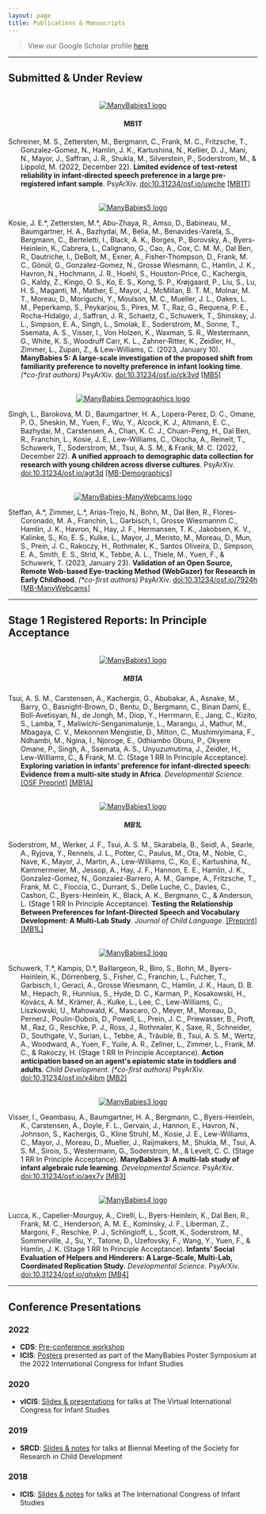 ```yaml
---
layout: page
title: Publications & Manuscripts
---
```


> View our Google Scholar profile [here](https://scholar.google.com/citations?user=JOfosbYAAAAJ&hl=en)

***
## Submitted & Under Review

<section>
  <div class="container">
    <div class="row" align="center">
      <div class="col-sm-2" align="center">
        <br>
        <a href="{{site.baseurl}}/MB1T/" class="image"><img src="/assets/img/MB1_logo.png" alt="ManyBabies1 logo"></a><br>
        <h4>MB1T</h4>
      </div>
      <div class="col-sm-10" align="left">
        <p style="padding-left: 25px; text-indent: -25px">Schreiner, M. S., Zettersten, M., Bergmann, C., Frank, M. C., Fritzsche, T., Gonzalez-Gomez, N., Hamlin, J. K., Kartushina, N., Kellier, D. J., Mani, N., Mayor, J., Saffran, J. R., Shukla, M., Silverstein, P., Soderstrom, M., & Lippold, M. (2022, December 22). 
        <b>Limited evidence of test-retest reliability in infant-directed speech preference in a large pre-registered infant sample</b>. PsyArXiv. 
        <a href="https://doi.org/10.31234/osf.io/uwche" target="_blank">doi:10.31234/osf.io/uwche</a> 
        <a href="{{site.baseurl}}/MB1T/">[MB1T]</a></p>
      </div>
    </div>
    <div class="row">
      <div class="col-sm-2" align=center>
        <br>
        <a href="{{site.baseurl}}/MB5/"><img src="/assets/img/MB5_logo.png" alt="ManyBabies5 logo"></a>
      </div>
      <div class="col-sm-10">
        <p style="padding-left: 25px; text-indent: -25px">Kosie, J. E.*, Zettersten, M.*, Abu-Zhaya, R., Amso, D., Babineau, M., Baumgartner, H. A., Bazhydai, M., Belia, M., Benavides-Varela, S., Bergmann, C., Berteletti, I., Black, A. K., Borges, P., Borovsky, A., Byers-Heinlein, K., Cabrera, L., Calignano, G., Cao, A., Cox, C. M. M., Dal Ben, R., Dautriche, I., DeBolt, M., Exner, A., Fisher-Thompson, D., Frank, M. C., Gönül, G., Gonzalez-Gomez, N., Grosse Wiesmann, C., Hamlin, J. K., Havron, N., Hochmann, J. R., Hoehl, S., Houston-Price, C., Kachergis, G., Kaldy, Z., Kingo, O. S., Ko, E. S., Kong, S. P., Krøjgaard, P., Liu, S., Lu, H. S., Maganti, M., Mather, E., Mayor, J., McMillan, B. T. M., Molnar, M. T., Moreau, D., Moriguchi, Y., Moulson, M. C., Mueller, J. L., Oakes, L. M., Peperkamp, S., Peykarjou, S., Pires, M. T., Raz, G., Requena, P. E., Rocha-Hidalgo, J., Saffran, J. R., Schaetz, C., Schuwerk, T., Shinskey, J. L., Simpson, E. A., Singh, L., Smolak, E., Soderstrom, M., Sonne, T., Ssemata, A. S., Visser, I., Von Holzen, K., Waxman, S. R., Westermann, G., White, K. S., Woodruff Carr, K. L., Zahner-Ritter, K., Zeidler, H., Zimmer, L., Zupan, Z., & Lew-Williams, C. (2023, January 10). 
        <b>ManyBabies 5: A large-scale investigation of the proposed shift from familiarity preference to novelty preference in infant looking time</b>. <i>(*co-first authors)</i> 
        PsyArXiv. 
        <a href="https://doi.org/10.31234/osf.io/ck3vd" target="_blank">doi:10.31234/osf.io/ck3vd</a> 
        <a href="{{site.baseurl}}/MB5/">[MB5]</a></p> 
      </div>
    </div>
    <div class="row">
      <div class="col-sm-2" align=center>
        <br>
        <a href="{{site.baseurl}}/MB-demographics/"><img src="/assets/img/MBDemo_logo.png" alt="ManyBabies Demographics logo"></a>
      </div>
      <div class="col-sm-10">
        <p style="padding-left: 25px; text-indent: -25px">Singh, L., Barokova, M. D., Baumgartner, H. A., Lopera-Perez, D. C., Omane, P. O., Sheskin, M., Yuen, F., Wu, Y., Alcock, K. J., Altmann, E. C., Bazhydai, M., Carstensen, A., Chan, K. C. J., Chuan-Peng, H., Dal Ben, R., Franchin, L., Kosie, J. E., Lew-Williams, C., Okocha, A., Reinelt, T., Schuwerk, T., Soderstrom, M., Tsui, A. S. M., & Frank, M. C. (2022, December 22). 
        <b>A unified approach to demographic data collection for research with young children across diverse cultures</b>. 
        PsyArXiv. 
        <a href="https://doi.org/10.31234/osf.io/agt3d" target="_blank">doi:10.31234/osf.io/agt3d</a> 
        <a href="{{site.baseurl}}/MB-demographics/">[MB-Demographics]</a></p> 
      </div>
    </div>
    <div class="row">
      <div class="col-sm-2" align=center>
        <br>
        <a href="{{site.baseurl}}/MB-ManyWebcams/"><img src="/assets/img/MBMW_logo.png" alt="ManyBabies-ManyWebcams logo"></a>
      </div>
      <div class="col-sm-10">
        <p style="padding-left: 25px; text-indent: -25px">Steffan, A.*, Zimmer, L.*, Arias-Trejo, N., Bohn, M., Dal Ben, R., Flores-Coronado, M. A., Franchin, L., Garbisch, I., Grosse Wiesmannm C., Hamlin, J. K., Havron, N., Hay, J. F., Hermansen, T. K., Jakobsen, K. V., Kalinke, S., Ko, E. S., Kulke, L., Mayor, J., Meristo, M., Moreau, D., Mun, S., Prein, J. C., Rakoczy, H., Rothmaler, K., Santos Oliveira, D., Simpson, E. A., Smith, E. S., Strid, K., Tebbe, A. L., Thiele, M., Yuen, F., & Schuwerk, T. (2023, January 23). 
        <b>Validation of an Open Source, Remote Web-based Eye-tracking Method (WebGazer) for Research in Early Childhood</b>. <i>(*co-first authors)</i> 
        PsyArXiv. 
        <a href="https://doi.org/10.31234/osf.io/7924h" target="_blank">doi:10.31234/osf.io/7924h</a> 
        <a href="{{site.baseurl}}/MB-ManyWebcams/">[MB-ManyWebcams]</a></p> 
      </div>
    </div>
  </div>
</section>


***
## Stage 1 Registered Reports: In Principle Acceptance

<section>
  <div class="container">
    <div class="row">
      <div class="col-sm-2" align=center>
        <br>
        <a href="{{site.baseurl}}/MB1A/" class="image"><img src="/assets/img/MB1_logo.png" alt="ManyBabies1 logo"></a><br>
        <h5>MB1A</h5>
      </div>
      <div class="col-sm-10">
        <p style="padding-left: 25px; text-indent: -25px">Tsui, A. S. M., Carstensen, A., Kachergis, G., Abubakar, A., Asnake, M., Barry, O., Basnight-Brown, D., Bentu, D., Bergmann, C., Binan Dami, E., Boll-Avetisyan, N., de Jongh, M., Diop, Y., Herrmann, E., Jang, C., Kizito, S., Lamba, T., Maliwichi-Senganimalunje, L., Marangu, J., Mathur, M., Mbagaya, C. V., Mekonnen Mengistie, D., Milton, C., Mushimiyimana, F., Ndhambi, M., Ngina, I., Njoroge, E., Odhiambo Oburu, P., Okyere Omane, P., Singh, A., Ssemata, A. S., Unyuzumutima, J., Zeidler, H., Lew-Williams, C., & Frank, M. C. (Stage 1 RR In Principle Acceptance). 
        <b>Exploring variation in infants’ preference for infant-directed speech: Evidence from a multi-site study in Africa</b>. 
        <i>Developmental Science</i>. 
        <a href="https://osf.io/fqp4b" target="_blank">[OSF Preprint]</a> 
        <a href="{{site.baseurl}}/MB1A/">[MB1A]</a></p>  
      </div>
    </div>
    <div class="row">
      <div class="col-sm-2" align=center>
        <br>
        <a href="{{site.baseurl}}/MB1L/" class="image"><img src="/assets/img/MB1_logo.png" alt="ManyBabies1 logo"></a><br>
        <h5>MB1L</h5>
      </div>
      <div class="col-sm-10">
        <p style="padding-left: 25px; text-indent: -25px">Soderstrom, M., Werker, J. F., Tsui, A. S. M., Skarabela, B., Seidl, A., Searle, A., Ryjova, Y., Rennels, J. L., Potter, C., Paulus, M., Ota, M., Noble, C., Nave, K., Mayor, J., Martin, A., Lew-Williams, C., Ko, E., Kartushina, N., Kammermeier, M., Jessop, A., Hay, J. F., Hannon, E. E., Hamlin, J. K., Gonzalez-Gomez, N., Gonzalez-Barrero, A. M., Gampe, A., Fritzsche, T., Frank, M. C., Floccia, C., Durrant, S., Delle Luche, C., Davies, C., Cashon, C., Byers-Heinlein, K., Black, A. K., Bergmann, C., & Anderson, L. (Stage 1 RR In Principle Acceptance). 
        <b>Testing the Relationship Between Preferences for Infant-Directed Speech and Vocabulary Development: A Multi-Lab Study</b>. <i>Journal of Child Language</i>. 
        <a href="https://docs.google.com/document/d/1CbLIEsJkQUctAW8a0VgW59hNMHGwyzSXkhWSFzlQYFE/edit?usp=sharing" target="_blank">[Preprint]</a> 
        <a href="{{site.baseurl}}/MB1L/">[MB1L]</a></p>  
      </div>
    </div>
    <div class="row">
      <div class="col-sm-2" align=center>
        <br>
        <a href="{{site.baseurl}}/MB2/" class="image"><img src="/assets/img/MB2_logo.png" alt="ManyBabies2 logo"></a>
      </div>
      <div class="col-sm-10">
        <p style="padding-left: 25px; text-indent: -25px">Schuwerk, T.*, Kampis, D.*, Baillargeon, R., Biro, S., Bohn, M., Byers-Heinlein, K., Dörrenberg, S., Fisher, C., Franchin, L., Fulcher, T., Garbisch, I., Geraci, A., Grosse Wiesmann, C., Hamlin, J. K., Haun, D. B. M., Hepach, R., Hunnius, S., Hyde, D. C., Karman, P., Kosakowski, H., Kovács, A. M., Krämer, A., Kulke, L., Lee, C., Lew-Williams, C., Liszkowski, U., Mahowald, K., Mascaro, O., Meyer, M., Moreau, D., PernerJ., Poulin-Dubois, D., Powell, L., Prein, J. C., Priewasser, B., Proft, M., Raz, G., Reschke, P. J., Ross, J., Rothmaler, K., Saxe, R., Schneider, D., Southgate, V., Surian, L., Tebbe, A., Träuble, B., Tsui, A. S. M., Wertz, A., Woodward, A., Yuen, F., Yuile, A. R., Zellner, L., Zimmer, L., Frank, M. C., & Rakoczy, H. (Stage 1 RR In Principle Acceptance). 
        <b>Action anticipation based on an agent's epistemic state in toddlers and adults</b>. 
        <i>Child Development</i>. <i>(*co-first authors)</i> PsyArXiv. 
        <a href="https://doi.org/10.31234/osf.io/x4jbm" target="_blank">doi:10.31234/osf.io/x4jbm</a> 
        <a href="{{site.baseurl}}/MB2/">[MB2]</a></p>
      </div>
    </div>
    <div class="row">
      <div class="col-sm-2" align=center>
        <br>
        <a href="{{site.baseurl}}/MB3/" class="image"><img src="/assets/img/MB3_logo.png" alt="ManyBabies3 logo"></a><br>
      </div>
      <div class="col-sm-10">
        <p style="padding-left: 25px; text-indent: -25px">Visser, I., Geambasu, A., Baumgartner, H. A., Bergmann, C., Byers-Heinlein, K., Carstensen, A., Doyle, F. L., Gervain, J., Hannon, E., Havron, N., Johnson, S., Kachergis, G., Kline Struhl, M., Kosie, J. E., Lew-Williams, C., Mayor, J., Moreau, D., Mueller, J., Raijmakers, M., Shukla, M., Tsui, A. S. M., Sirois, S., Westermann, G., Soderstrom, M., & Levelt, C. C. (Stage 1 RR In Principle Acceptance). 
        <b>ManyBabies 3: A multi-lab study of infant algebraic rule learning</b>. 
        <i>Developmental Science</i>. PsyArXiv. 
        <a href="https://doi.org/10.31234/osf.io/aex7v" target="_blank">doi:10.31234/osf.io/aex7v</a> 
        <a href="{{site.baseurl}}/MB3/">[MB3]</a></p>  
      </div>
    </div>
    <div class="row">
      <div class="col-sm-2" align=center>
        <br>
        <a href="{{site.baseurl}}/MB4/" class="image"><img src="/assets/img/MB4_logo.png" alt="ManyBabies4 logo"></a><br>
      </div>
      <div class="col-sm-10">
        <p style="padding-left: 25px; text-indent: -25px">Lucca,  K., Capelier-Mourguy, A., Cirelli, L., Byers-Heinlein, K., Dal Ben, R., Frank, M. C., Henderson, A. M. E., Kominsky, J. F., Liberman, Z., Margoni, F., Reschke, P. J., Schlingloff, L., Scott, K., Soderstrom, M., Sommerville, J., Su, Y., Tatone, D., Uzefovsky, F., Wang, Y., Yuen, F., & Hamlin, J. K. (Stage 1 RR In Principle Acceptance). 
        <b>Infants’ Social Evaluation of Helpers and Hinderers: A Large-Scale, Multi-Lab, Coordinated Replication Study</b>. 
        <i>Developmental Science</i>. PsyArXiv. 
        <a href="https://doi.org/10.31234/osf.io/qhxkm" target="_blank">doi:10.31234/osf.io/qhxkm</a> 
        <a href="{{site.baseurl}}/MB4/">[MB4]</a></p>  
      </div>
    </div>
  </div>
</section>


***
## Conference Presentations

### 2022
* **CDS**: [Pre-conference workshop]({{site.baseurl}}/2022-04-21-CDSpreconference/)
* **ICIS**: [Posters](https://osf.io/c4m3e/) presented as part of the ManyBabies Poster Symposium at the 2022 International Congress for Infant Studies

### 2020

* **vICIS**: [Slides & presentations](https://osf.io/t2wgc/) for talks at The Virtual International Congress for Infant Studies

### 2019

* **SRCD**: [Slides & notes](https://osf.io/4p9dt/) for talks at Biennal Meeting of the Society for Research in Child Development

### 2018

* **ICIS**: [Slides & notes](https://osf.io/5kb3w/) for talks at The International Congress of Infant Studies

